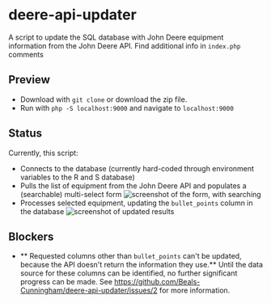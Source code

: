# deere-api-updater
A script to update the SQL database with John Deere equipment information from the John Deere API.
Find additional info in `index.php` comments

## Preview
* Download with `git clone` or download the zip file.
* Run with `php -S localhost:9000` and navigate to `localhost:9000`

## Status
Currently, this script:
* Connects to the database (currently hard-coded through environment variables to the R and S database)
* Pulls the list of equipment from the John Deere API and populates a (searchable) multi-select form
![screenshot of the form, with searching](https://i.postimg.cc/bNk5BQQ1/Screenshot-2023-08-07-at-9-39-42-AM.png)
* Processes selected equipment, updating the `bullet_points` column in the database
![screenshot of updated results](https://i.postimg.cc/8c0TXLW2/Screenshot-2023-08-07-at-9-41-29-AM.png)

## Blockers
* ** Requested columns other than `bullet_points` can't be updated, because the API doesn't return the information they use.** Until the data source for these columns can be identified, no further significant progress can be made. See https://github.com/Beals-Cunningham/deere-api-updater/issues/2 for more information.

